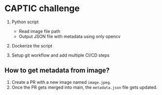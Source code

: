 # CAPTIC challenge

1. Python script

   - Read image file path
   - Output JSON file with metadata using only opencv

2. Dockerize the script
3. Setup git workflow and add multiple CI/CD steps

## How to get metadata from image?

1. Create a PR with a new image named `image.jpeg`.
2. Once the PR gets merged into main, the `metadata.json` file gets updated.

